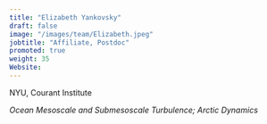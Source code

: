 ```yaml
---
title: "Elizabeth Yankovsky"
draft: false
image: "/images/team/Elizabeth.jpeg"
jobtitle: "Affiliate, Postdoc"
promoted: true
weight: 35
Website:
---
```



NYU, Courant Institute

*Ocean Mesoscale and Submesoscale Turbulence; Arctic Dynamics*

